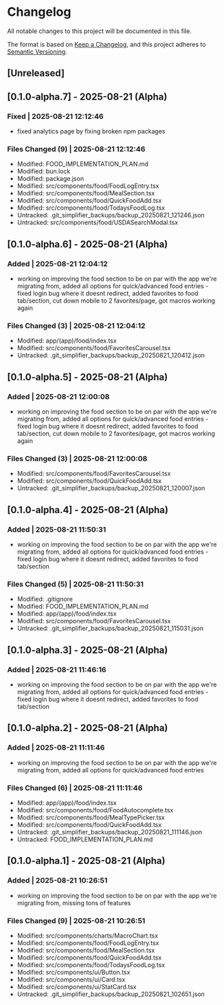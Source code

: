 # Changelog

All notable changes to this project will be documented in this file.

The format is based on [Keep a Changelog](https://keepachangelog.com/en/1.0.0/),
and this project adheres to [Semantic Versioning](https://semver.org/spec/v2.0.0.html).

## [Unreleased]

## [0.1.0-alpha.7] - 2025-08-21 (Alpha)

### Fixed | 2025-08-21 12:12:46

- fixed analytics page by fixing broken npm packages

### Files Changed (9) | 2025-08-21 12:12:46

- Modified: FOOD_IMPLEMENTATION_PLAN.md
- Modified: bun.lock
- Modified: package.json
- Modified: src/components/food/FoodLogEntry.tsx
- Modified: src/components/food/MealSection.tsx
- Modified: src/components/food/QuickFoodAdd.tsx
- Modified: src/components/food/TodaysFoodLog.tsx
- Untracked: .git_simplifier_backups/backup_20250821_121246.json
- Untracked: src/components/food/USDASearchModal.tsx

## [0.1.0-alpha.6] - 2025-08-21 (Alpha)

### Added | 2025-08-21 12:04:12

- working on improving the food section to be on par with the app we're migrating from, added all options for quick/advanced food entries - fixed login bug where it doesnt redirect, added favorites to food tab/section, cut down mobile to 2 favorites/page, got macros working again

### Files Changed (3) | 2025-08-21 12:04:12

- Modified: app/(app)/food/index.tsx
- Modified: src/components/food/FavoritesCarousel.tsx
- Untracked: .git_simplifier_backups/backup_20250821_120412.json

## [0.1.0-alpha.5] - 2025-08-21 (Alpha)

### Added | 2025-08-21 12:00:08

- working on improving the food section to be on par with the app we're migrating from, added all options for quick/advanced food entries - fixed login bug where it doesnt redirect, added favorites to food tab/section, cut down mobile to 2 favorites/page, got macros working again

### Files Changed (3) | 2025-08-21 12:00:08

- Modified: src/components/food/FavoritesCarousel.tsx
- Modified: src/components/food/QuickFoodAdd.tsx
- Untracked: .git_simplifier_backups/backup_20250821_120007.json

## [0.1.0-alpha.4] - 2025-08-21 (Alpha)

### Added | 2025-08-21 11:50:31

- working on improving the food section to be on par with the app we're migrating from, added all options for quick/advanced food entries - fixed login bug where it doesnt redirect, added favorites to food tab/section

### Files Changed (5) | 2025-08-21 11:50:31

- Modified: .gitignore
- Modified: FOOD_IMPLEMENTATION_PLAN.md
- Modified: app/(app)/food/index.tsx
- Modified: src/components/food/FavoritesCarousel.tsx
- Untracked: .git_simplifier_backups/backup_20250821_115031.json

## [0.1.0-alpha.3] - 2025-08-21 (Alpha)

### Added | 2025-08-21 11:46:16

- working on improving the food section to be on par with the app we're migrating from, added all options for quick/advanced food entries - fixed login bug where it doesnt redirect, added favorites to food tab/section

## [0.1.0-alpha.2] - 2025-08-21 (Alpha)

### Added | 2025-08-21 11:11:46

- working on improving the food section to be on par with the app we're migrating from, added all options for quick/advanced food entries

### Files Changed (6) | 2025-08-21 11:11:46

- Modified: app/(app)/food/index.tsx
- Modified: src/components/food/FoodAutocomplete.tsx
- Modified: src/components/food/MealTypePicker.tsx
- Modified: src/components/food/QuickFoodAdd.tsx
- Untracked: .git_simplifier_backups/backup_20250821_111146.json
- Untracked: FOOD_IMPLEMENTATION_PLAN.md

## [0.1.0-alpha.1] - 2025-08-21 (Alpha)

### Added | 2025-08-21 10:26:51

- working on improving the food section to be on par with the app we're migrating from, missing tons of features

### Files Changed (9) | 2025-08-21 10:26:51

- Modified: src/components/charts/MacroChart.tsx
- Modified: src/components/food/FoodLogEntry.tsx
- Modified: src/components/food/MealSection.tsx
- Modified: src/components/food/QuickFoodAdd.tsx
- Modified: src/components/food/TodaysFoodLog.tsx
- Modified: src/components/ui/Button.tsx
- Modified: src/components/ui/Card.tsx
- Modified: src/components/ui/StatCard.tsx
- Untracked: .git_simplifier_backups/backup_20250821_102651.json
